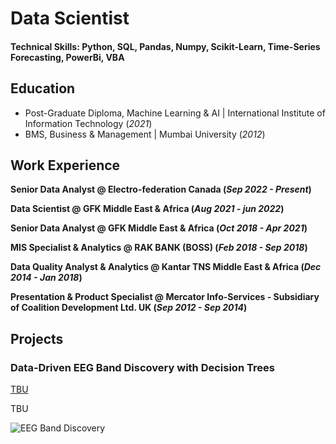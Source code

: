 # Data Scientist

#### Technical Skills: Python, SQL, Pandas, Numpy, Scikit-Learn, Time-Series Forecasting, PowerBi, VBA

## Education
- Post-Graduate Diploma, Machine Learning & AI | International Institute of Information Technology (_2021_)								       			        		
- BMS, Business & Management | Mumbai University (_2012_)

## Work Experience
**Senior Data Analyst @ Electro-federation Canada (_Sep 2022 - Present_)**

**Data Scientist @ GFK Middle East & Africa (_Aug 2021 - jun 2022_)**

**Senior Data Analyst @ GFK Middle East & Africa (_Oct 2018 - Apr 2021_)**

**MIS Specialist & Analytics @ RAK BANK (BOSS) (_Feb 2018 - Sep 2018_)**

**Data Quality Analyst & Analytics @ Kantar TNS Middle East & Africa (_Dec 2014 - Jan 2018_)**

**Presentation & Product Specialist @ Mercator Info-Services - Subsidiary of Coalition Development Ltd. UK (_Sep 2012 - Sep 2014_)**

## Projects
### Data-Driven EEG Band Discovery with Decision Trees
[TBU](https://www.mdpi.com/1424-8220/22/8/3048)

TBU

![EEG Band Discovery](/assets/img/eeg_band_discovery.jpeg)

